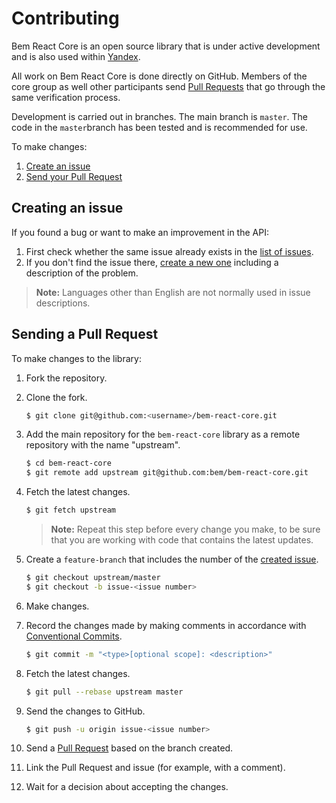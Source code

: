 # Contributing

Bem React Core is an open source library that is under active development and is also used within [Yandex](https://yandex.com/company/).

All work on Bem React Core is done directly on GitHub. Members of the core group as well other participants send [Pull Requests](https://github.com/bem/bem-react-core/pulls) that go through the same verification process.

Development is carried out in branches. The main branch is `master`. The code in the `master`branch has been tested and is recommended for use.

To make changes:

1. [Create an issue](#creating-an-issue)
2. [Send your Pull Request](#sending-a-pull-request)

## Creating an issue

If you found a bug or want to make an improvement in the API:

1. First check whether the same issue already exists in the [list of issues](https://github.com/bem/bem-react-core/issues).
2. If you don't find the issue there, [create a new one](https://github.com/bem/bem-react-core/issues/new) including a description of the problem.

> **Note:** Languages other than English are not normally used in issue descriptions.

## Sending a Pull Request

To make changes to the library:

1. Fork the repository.
2. Clone the fork.

    ```bash
    $ git clone git@github.com:<username>/bem-react-core.git
    ```

3. Add the main repository for the `bem-react-core` library as a remote repository with the name "upstream".

    ```bash
    $ cd bem-react-core
    $ git remote add upstream git@github.com:bem/bem-react-core.git
    ```

4. Fetch the latest changes.

    ```bash
    $ git fetch upstream
    ```

    > **Note:** Repeat this step before every change you make, to be sure that you are working with code that contains the latest updates.

5. Create a `feature-branch` that includes the number of the [created issue](#creating-an-issue).

    ```bash
    $ git checkout upstream/master
    $ git checkout -b issue-<issue number>
    ```

6. Make changes.
7. Record the changes made by making comments in accordance with [Conventional Commits](https://conventionalcommits.org).

    ```bash
    $ git commit -m "<type>[optional scope]: <description>"
    ```

8. Fetch the latest changes.

    ```bash
    $ git pull --rebase upstream master
    ```

9. Send the changes to GitHub.

    ```bash
    $ git push -u origin issue-<issue number>
    ```

10. Send a [Pull Request](https://github.com/bem/bem-react-core/compare) based on the branch created.
11. Link the Pull Request and issue (for example, with a comment).
12. Wait for a decision about accepting the changes.

